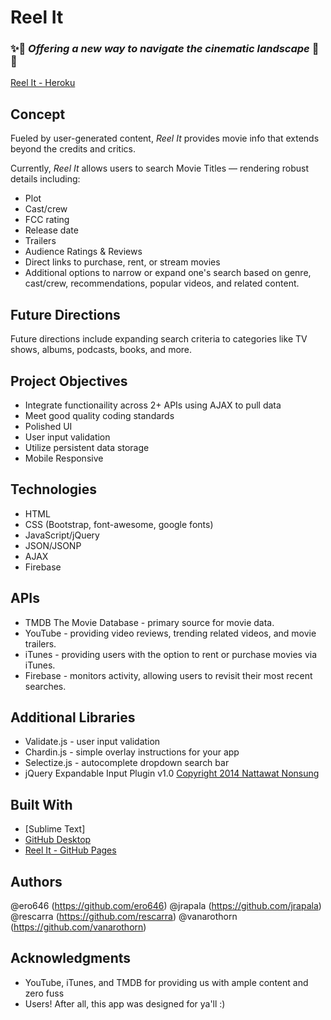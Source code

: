 # Reel It
### :sparkles::movie_camera: _Offering a new way to navigate the cinematic landscape_ :movie_camera::sparkles:

[Reel It - Heroku](https://reel-it.herokuapp.com/)

## Concept
Fueled by user-generated content, _Reel It_ provides movie info that extends beyond the credits and critics. 

Currently, _Reel It_ allows users to search Movie Titles — rendering robust details including:
* Plot 
* Cast/crew 
* FCC rating 
* Release date
* Trailers
* Audience Ratings & Reviews
* Direct links to purchase, rent, or stream movies 
* Additional options to narrow or expand one's search based on genre, cast/crew, recommendations, popular videos, and related content. 


## Future Directions
Future directions include expanding search criteria to categories like TV shows, albums, podcasts, books, and more. 

## Project Objectives 
* Integrate functionaility across 2+ APIs using AJAX to pull data
* Meet good quality coding standards
* Polished UI
* User input validation
* Utilize persistent data storage
* Mobile Responsive

## Technologies
* HTML
* CSS (Bootstrap, font-awesome, google fonts)
* JavaScript/jQuery
* JSON/JSONP
* AJAX
* Firebase

## APIs
* TMDB The Movie Database - primary source for  movie data.
* YouTube - providing video reviews, trending related videos, and movie trailers.
* iTunes - providing users with the option to rent or purchase movies via iTunes.
* Firebase - monitors activity, allowing users to revisit their most recent searches.

## Additional Libraries
* Validate.js - user input validation
* Chardin.js - simple overlay instructions for your app 
* Selectize.js - autocomplete dropdown search bar
* jQuery Expandable Input Plugin v1.0 [Copyright 2014 Nattawat Nonsung](https://github.com/armmer1/expandable-input)


## Built With

* [Sublime Text]
* [GitHub Desktop](https://desktop.github.com)
* [Reel It - GitHub Pages](https://swords-in-the-darkness.github.io/ReelIt/)

## Authors

@ero646 (https://github.com/ero646)
@jrapala (https://github.com/jrapala)
@rescarra (https://github.com/rescarra)
@vanarothorn (https://github.com/vanarothorn)


## Acknowledgments

* YouTube, iTunes, and TMDB for providing us with ample content and zero fuss
* Users! After all, this app was designed for ya'll :)
